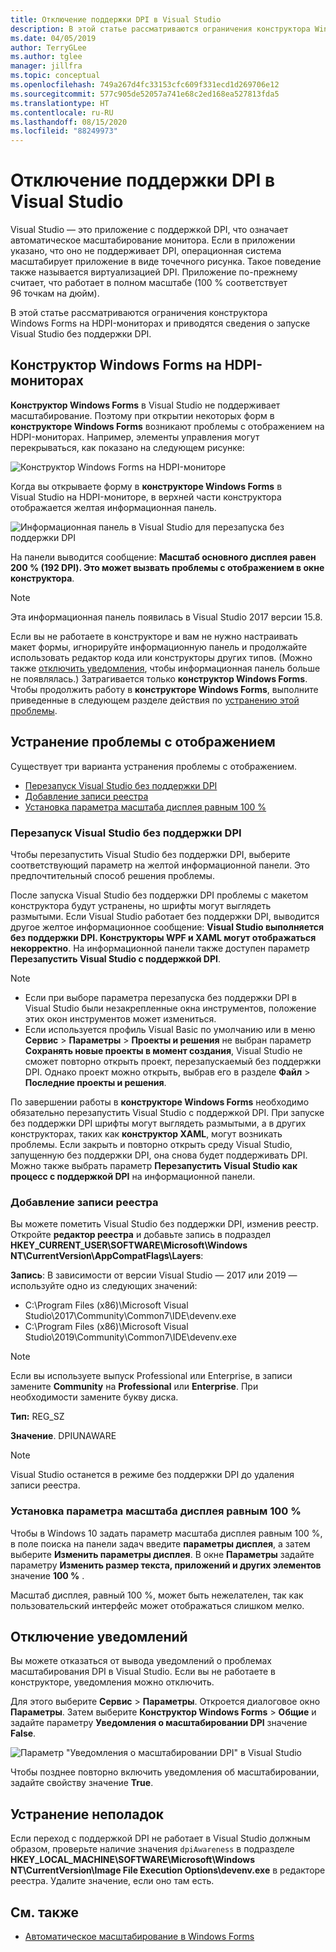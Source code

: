 ```yaml
---
title: Отключение поддержки DPI в Visual Studio
description: В этой статье рассматриваются ограничения конструктора Windows Forms на HDPI-мониторах и приводятся сведения о запуске Visual Studio без поддержки DPI.
ms.date: 04/05/2019
author: TerryGLee
ms.author: tglee
manager: jillfra
ms.topic: conceptual
ms.openlocfilehash: 749a267d4fc33153cfc609f331ecd1d269706e12
ms.sourcegitcommit: 577c905de52057a741e68c2ed168ea527813fda5
ms.translationtype: HT
ms.contentlocale: ru-RU
ms.lasthandoff: 08/15/2020
ms.locfileid: "88249973"
---
```

# <a name="disable-dpi-awareness-in-visual-studio"></a>Отключение поддержки DPI в Visual Studio

Visual Studio — это приложение с поддержкой DPI, что означает автоматическое масштабирование монитора. Если в приложении указано, что оно не поддерживает DPI, операционная система масштабирует приложение в виде точечного рисунка. Такое поведение также называется виртуализацией DPI. Приложение по-прежнему считает, что работает в полном масштабе (100 % соответствует 96 точкам на дюйм).

В этой статье рассматриваются ограничения конструктора Windows Forms на HDPI-мониторах и приводятся сведения о запуске Visual Studio без поддержки DPI.

## <a name="windows-forms-designer-on-hdpi-monitors"></a>Конструктор Windows Forms на HDPI-мониторах

**Конструктор Windows Forms** в Visual Studio не поддерживает масштабирование. Поэтому при открытии некоторых форм в **конструкторе Windows Forms** возникают проблемы с отображением на HDPI-мониторах. Например, элементы управления могут перекрываться, как показано на следующем рисунке:

![Конструктор Windows Forms на HDPI-мониторе](./media/win-forms-designer-hdpi.png)

Когда вы открываете форму в **конструкторе Windows Forms** в Visual Studio на HDPI-мониторе, в верхней части конструктора отображается желтая информационная панель.

![Информационная панель в Visual Studio для перезапуска без поддержки DPI](./media/scaling-gold-bar.png)

На панели выводится сообщение: **Масштаб основного дисплея равен 200 % (192 DPI). Это может вызвать проблемы c отображением в окне конструктора**.

> [!NOTE]
> Эта информационная панель появилась в Visual Studio 2017 версии 15.8.

Если вы не работаете в конструкторе и вам не нужно настраивать макет формы, игнорируйте информационную панель и продолжайте использовать редактор кода или конструкторы других типов. (Можно также [отключить уведомления](#disable-notifications), чтобы информационная панель больше не появлялась.) Затрагивается только **конструктор Windows Forms**. Чтобы продолжить работу в **конструкторе Windows Forms**, выполните приведенные в следующем разделе действия по [устранению этой проблемы](#to-resolve-the-display-problem).

## <a name="to-resolve-the-display-problem"></a>Устранение проблемы с отображением

Существует три варианта устранения проблемы с отображением.

- [Перезапуск Visual Studio без поддержки DPI](#restart-visual-studio-as-a-dpi-unaware-process)
- [Добавление записи реестра](#add-a-registry-entry)
- [Установка параметра масштаба дисплея равным 100 %](#set-your-display-scaling-setting-to-100)

### <a name="restart-visual-studio-as-a-dpi-unaware-process"></a>Перезапуск Visual Studio без поддержки DPI

Чтобы перезапустить Visual Studio без поддержки DPI, выберите соответствующий параметр на желтой информационной панели. Это предпочтительный способ решения проблемы.

После запуска Visual Studio без поддержки DPI проблемы с макетом конструктора будут устранены, но шрифты могут выглядеть размытыми. Если Visual Studio работает без поддержки DPI, выводится другое желтое информационное сообщение: **Visual Studio выполняется без поддержки DPI. Конструкторы WPF и XAML могут отображаться некорректно**. На информационной панели также доступен параметр **Перезапустить Visual Studio с поддержкой DPI**.

> [!NOTE]
> - Если при выборе параметра перезапуска без поддержки DPI в Visual Studio были незакрепленные окна инструментов, положение этих окон инструментов может измениться.
> - Если используется профиль Visual Basic по умолчанию или в меню **Сервис** > **Параметры** > **Проекты и решения** не выбран параметр **Сохранять новые проекты в момент создания**, Visual Studio не сможет повторно открыть проект, перезапускаемый без поддержки DPI. Однако проект можно открыть, выбрав его в разделе **Файл** > **Последние проекты и решения**.

По завершении работы в **конструкторе Windows Forms** необходимо обязательно перезапустить Visual Studio с поддержкой DPI. При запуске без поддержки DPI шрифты могут выглядеть размытыми, а в других конструкторах, таких как **конструктор XAML**, могут возникать проблемы. Если закрыть и повторно открыть среду Visual Studio, запущенную без поддержки DPI, она снова будет поддерживать DPI. Можно также выбрать параметр **Перезапустить Visual Studio как процесс с поддержкой DPI** на информационной панели.

### <a name="add-a-registry-entry"></a>Добавление записи реестра

Вы можете пометить Visual Studio без поддержки DPI, изменив реестр. Откройте **редактор реестра** и добавьте запись в подраздел **HKEY_CURRENT_USER\SOFTWARE\Microsoft\Windows NT\CurrentVersion\AppCompatFlags\Layers**:

**Запись**: В зависимости от версии Visual Studio — 2017 или 2019 — используйте одно из следующих значений:

- C:\Program Files (x86)\Microsoft Visual Studio\2017\Community\Common7\IDE\devenv.exe
- C:\Program Files (x86)\Microsoft Visual Studio\2019\Community\Common7\IDE\devenv.exe

> [!NOTE]
> Если вы используете выпуск Professional или Enterprise, в записи замените **Community** на **Professional** или **Enterprise**. При необходимости замените букву диска.

**Тип:** REG_SZ

**Значение**. DPIUNAWARE

> [!NOTE]
> Visual Studio останется в режиме без поддержки DPI до удаления записи реестра.

### <a name="set-your-display-scaling-setting-to-100"></a>Установка параметра масштаба дисплея равным 100 %

Чтобы в Windows 10 задать параметр масштаба дисплея равным 100 %, в поле поиска на панели задач введите **параметры дисплея**, а затем выберите **Изменить параметры дисплея**. В окне **Параметры** задайте параметру **Изменить размер текста, приложений и других элементов** значение **100 %** .

Масштаб дисплея, равный 100 %, может быть нежелателен, так как пользовательский интерфейс может отображаться слишком мелко.

## <a name="disable-notifications"></a>Отключение уведомлений

Вы можете отказаться от вывода уведомлений о проблемах масштабирования DPI в Visual Studio. Если вы не работаете в конструкторе, уведомления можно отключить.

Для этого выберите **Сервис** > **Параметры**. Откроется диалоговое окно **Параметры**. Затем выберите **Конструктор Windows Forms** > **Общие** и задайте параметру **Уведомления о масштабировании DPI** значение **False**.

![Параметр "Уведомления о масштабировании DPI" в Visual Studio](./media/notifications-option.png)

Чтобы позднее повторно включить уведомления об масштабировании, задайте свойству значение **True**.

## <a name="troubleshoot"></a>Устранение неполадок

Если переход с поддержкой DPI не работает в Visual Studio должным образом, проверьте наличие значения `dpiAwareness` в подразделе **HKEY_LOCAL_MACHINE\SOFTWARE\Microsoft\Windows NT\CurrentVersion\Image File Execution Options\devenv.exe** в редакторе реестра. Удалите значение, если оно там есть.

## <a name="see-also"></a>См. также

- [Автоматическое масштабирование в Windows Forms](/dotnet/framework/winforms/automatic-scaling-in-windows-forms)
